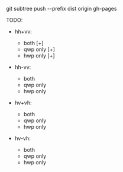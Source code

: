 git subtree push --prefix dist origin gh-pages

TODO:

- hh+vv:
    + both [+]
    + qwp only [+]
    + hwp only [+]

- hh-vv:
    + both
    + qwp only
    + hwp only

- hv+vh:
    + both
    + qwp only
    + hwp only

- hv-vh:
    + both
    + qwp only
    + hwp only

